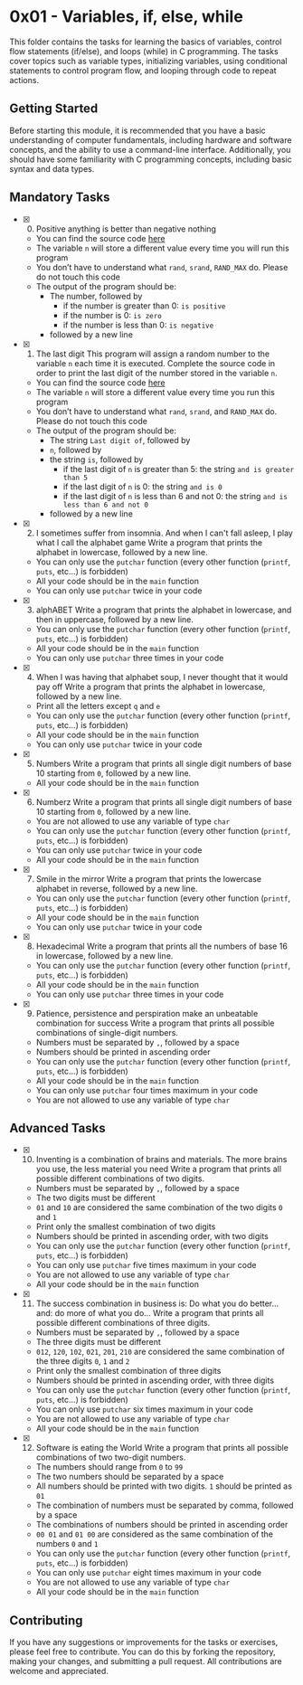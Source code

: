 # 0x01 - Variables, if, else, while

This folder contains the tasks for learning the basics of variables, control flow statements (if/else), and loops (while) in C programming. The tasks cover topics such as variable types, initializing variables, using conditional statements to control program flow, and looping through code to repeat actions.

## Getting Started
Before starting this module, it is recommended that you have a basic understanding of computer fundamentals, including hardware and software concepts, and the ability to use a command-line interface. Additionally, you should have some familiarity with C programming concepts, including basic syntax and data types.

## Mandatory Tasks

- [x] 0. Positive anything is better than negative nothing
	-   You can find the source code  [here](https://intranet.alxswe.com/rltoken/rrqNDWjrCWdARnWFLPExPw "here")
	-   The variable  `n`  will store a different value every time you will run this program
	-   You don’t have to understand what  `rand`,  `srand`,  `RAND_MAX`  do. Please do not touch this code
	-   The output of the program should be:
	    -   The number, followed by
	        -   if the number is greater than 0:  `is positive`
	        -   if the number is 0:  `is zero`
	        -   if the number is less than 0:  `is negative`
	    -   followed by a new line


- [x] 1. The last digit
    This program will assign a random number to the variable  `n`  each time it is executed. Complete the source code in order to print the last digit of the number stored in the variable  `n`.
    -   You can find the source code  [here](https://intranet.alxswe.com/rltoken/5HWhPDsq3jq1yCRQFrLl4Q "here")
    -   The variable  `n`  will store a different value every time you run this program
    -   You don’t have to understand what  `rand`,  `srand`, and  `RAND_MAX`  do. Please do not touch this code
    -   The output of the program should be:
        -   The string  `Last digit of`, followed by
        -   `n`, followed by
        -   the string  `is`, followed by
            -   if the last digit of  `n`  is greater than 5: the string  `and is greater than 5`
            -   if the last digit of  `n`  is 0: the string  `and is 0`
            -   if the last digit of  `n`  is less than 6 and not 0: the string  `and is less than 6 and not 0`
        -   followed by a new line

- [x] 2. I sometimes suffer from insomnia. And when I can't fall asleep, I play what I call the alphabet game
    Write a program that prints the alphabet in lowercase, followed by a new line.
    
    -   You can only use the  `putchar`  function (every other function (`printf`,  `puts`, etc…) is forbidden)
    -   All your code should be in the  `main`  function
    -   You can only use  `putchar`  twice in your code

- [x] 3. alphABET
    Write a program that prints the alphabet in lowercase, and then in uppercase, followed by a new line.
    
    -   You can only use the  `putchar`  function (every other function (`printf`,  `puts`, etc…) is forbidden)
    -   All your code should be in the  `main`  function
    -   You can only use  `putchar`  three times in your code

- [x] 4. When I was having that alphabet soup, I never thought that it would pay off
    Write a program that prints the alphabet in lowercase, followed by a new line.
    
    -   Print all the letters except  `q`  and  `e`
    -   You can only use the  `putchar`  function (every other function (`printf`,  `puts`, etc…) is forbidden)
    -   All your code should be in the  `main`  function
    -   You can only use  `putchar`  twice in your code

- [x] 5. Numbers
    Write a program that prints all single digit numbers of base 10 starting from  `0`, followed by a new line.
    
    -   All your code should be in the  `main`  function

- [x] 6. Numberz
    Write a program that prints all single digit numbers of base 10 starting from  `0`, followed by a new line.
    
    -   You are not allowed to use any variable of type  `char`
    -   You can only use the  `putchar`  function (every other function (`printf`,  `puts`, etc…) is forbidden)
    -   You can only use  `putchar`  twice in your code
    -   All your code should be in the  `main`  function

- [x] 7. Smile in the mirror
    Write a program that prints the lowercase alphabet in reverse, followed by a new line.
    
    -   You can only use the  `putchar`  function (every other function (`printf`,  `puts`, etc…) is forbidden)
    -   All your code should be in the  `main`  function
    -   You can only use  `putchar`  twice in your code

- [x] 8. Hexadecimal
    Write a program that prints all the numbers of base 16 in lowercase, followed by a new line.
    
    -   You can only use the  `putchar`  function (every other function (`printf`,  `puts`, etc…) is forbidden)
    -   All your code should be in the  `main`  function
    -   You can only use  `putchar`  three times in your code

- [x] 9. Patience, persistence and perspiration make an unbeatable combination for success
    Write a program that prints all possible combinations of single-digit numbers.
    
    -   Numbers must be separated by  `,`, followed by a space
    -   Numbers should be printed in ascending order
    -   You can only use the  `putchar`  function (every other function (`printf`,  `puts`, etc…) is forbidden)
    -   All your code should be in the  `main`  function
    -   You can only use  `putchar`  four times maximum in your code
    -   You are not allowed to use any variable of type  `char`

##  Advanced Tasks

- [x] 10. Inventing is a combination of brains and materials. The more brains you use, the less material you need
    Write a program that prints all possible different combinations of two digits.
    
    -   Numbers must be separated by  `,`, followed by a space
    -   The two digits must be different
    -   `01`  and  `10`  are considered the same combination of the two digits  `0`  and  `1`
    -   Print only the smallest combination of two digits
    -   Numbers should be printed in ascending order, with two digits
    -   You can only use the  `putchar`  function (every other function (`printf`,  `puts`, etc…) is forbidden)
    -   You can only use  `putchar`  five times maximum in your code
    -   You are not allowed to use any variable of type  `char`
    -   All your code should be in the  `main`  function


- [x] 11. The success combination in business is: Do what you do better... and: do more of what you do...
    Write a program that prints all possible different combinations of three digits.
    
    -   Numbers must be separated by  `,`, followed by a space
    -   The three digits must be different
    -   `012`,  `120`,  `102`,  `021`,  `201`,  `210`  are considered the same combination of the three digits  `0`,  `1`  and  `2`
    -   Print only the smallest combination of three digits
    -   Numbers should be printed in ascending order, with three digits
    -   You can only use the  `putchar`  function (every other function (`printf`,  `puts`, etc…) is forbidden)
    -   You can only use  `putchar`  six times maximum in your code
    -   You are not allowed to use any variable of type  `char`
    -   All your code should be in the  `main`  function


- [x] 12. Software is eating the World
    Write a program that prints all possible combinations of two two-digit numbers.
    
    -   The numbers should range from  `0`  to  `99`
    -   The two numbers should be separated by a space
    -   All numbers should be printed with two digits.  `1`  should be printed as  `01`
    -   The combination of numbers must be separated by comma, followed by a space
    -   The combinations of numbers should be printed in ascending order
    -   `00 01`  and  `01 00`  are considered as the same combination of the numbers  `0`  and  `1`
    -   You can only use the  `putchar`  function (every other function (`printf`,  `puts`, etc…) is forbidden)
    -   You can only use  `putchar`  eight times maximum in your code
    -   You are not allowed to use any variable of type  `char`
    -   All your code should be in the  `main`  function

## Contributing
If you have any suggestions or improvements for the tasks or exercises, please feel free to contribute. You can do this by forking the repository, making your changes, and submitting a pull request. All contributions are welcome and appreciated.